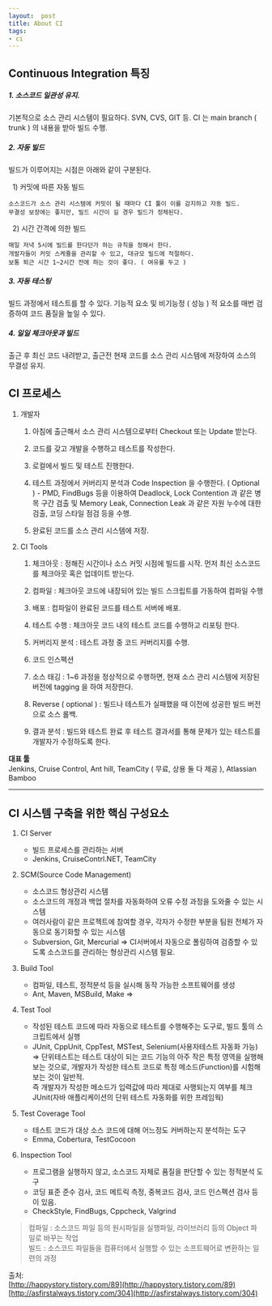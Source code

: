 ```yaml
---
layout:  post
title: About CI
tags:
- ci
---
```


## Continuous Integration 특징

##### 1. 소스코드 일관성 유지.

기본적으로 소스 관리 시스템이 필요하다.
SVN, CVS, GIT 등.
CI 는 main branch ( trunk ) 의 내용을 받아 빌드 수행.

##### 2. 자동 빌드

빌드가 이루어지는 시점은 아래와 같이 구분된다.

&nbsp; 1) 커밋에 따른 자동 빌드

	소스코드가 소스 관리 시스템에 커밋이 될 때마다 CI 툴이 이를 감지하고 자동 빌드.
	무결성 보장에는 좋지만, 빌드 시간이 길 경우 빌드가 정체된다.

&nbsp; 2) 시간 간격에 의한 빌드

	매일 저녁 5시에 빌드를 한다던가 하는 규칙을 정해서 한다.
	개발자들이 커밋 스케쥴을 관리할 수 있고, 대규모 빌드에 적절하다.
	보통 퇴근 시간 1~2시간 전에 하는 것이 좋다. ( 여유를 두고 )


##### 3. 자동 테스팅

빌드 과정에서 테스트를 할 수 있다.
기능적 요소 및 비기능정 ( 성능 ) 적 요소를 매번 검증하여 코드 품질을 높일 수 있다.

##### 4. 일일 체크아웃과 빌드

출근 후 최신 코드 내려받고, 출근전 현재 코드를 소스 관리 시스템에 저장하여 소스의 무결성 유지.

## CI 프로세스

1. 개발자

	1) 아침에 출근해서 소스 관리 시스템으로부터 Checkout 또는 Update 받는다.

	2) 코드를 갖고 개발을 수행하고 테스트를 작성한다.

	3) 로컬에서 빌드 및 테스트 진행한다.

	4) 테스트 과정에서 커버리지 분석과 Code Inspection 을 수행한다. ( Optional ) - PMD, FindBugs 등을 이용하여 Deadlock, Lock Contention 과 같은 병목 구간 검출 및 Memory Leak, Connection Leak 과 같은 자원 누수에 대한 검출, 코딩 스타일 점검 등을 수행.

	5) 완료된 코드를 소스 관리 시스템에 저장.

2. CI Tools

	1) 체크아웃 : 정해진 시간이나 소스 커밋 시점에 빌드를 시작. 먼저 최신 소스코드를 체크아웃 혹은 업데이트 받는다.

	2) 컴파일 : 체크아웃 코드에 내장되어 있는 빌드 스크립트를 가동하여 컴파일 수행

	3) 배포 :  컴파일이 완료된 코드를 테스트 서버에 배포.

	4) 테스트 수행 : 체크아웃 코드 내의 테스트 코드를 수행하고 리포팅 한다.

	5) 커버리지 분석 : 테스트 과정 중 코드 커버리지를 수행.

	6) 코드 인스펙션

	7) 소스 태깅 : 1~6 과정을 정상적으로 수행하면, 현재 소스 관리 시스템에 저장된 버전에 tagging 을 하여 저장한다.

	8) Reverse ( optional ) : 빌드나 테스트가 실패했을 때 이전에 성공한 빌드 버전으로 소스 롤백.

	9) 결과 분석 : 빌드와 테스트 완료 후 테스트 결과서를 통해 문제가 있는 테스트를 개발자가 수정하도록 한다.


**대표 툴**  
Jenkins, Cruise Control, Ant hill, TeamCity ( 무료, 상용 둘 다 제공 ), Atlassian Bamboo

---




## CI 시스템 구축을 위한 핵심 구성요소

1. CI Server
	- 빌드 프로세스를 관리하는 서버
	- Jenkins, CruiseContrl.NET, TeamCity

2. SCM(Source Code Management)
	- 소스코드 형상관리 시스템
	- 소스코드의 개정과 백업 절차를 자동화하여 오류 수정 과정을 도와줄 수 있는 시스템
	- 여러사람이 같은 프로젝트에 참여할 경우, 각자가 수정한 부분을 팀원 전체가 자동으로 동기화할 수 있는 시스템
	- Subversion, Git, Mercurial
=> CI서버에서 자동으로 폴링하여 검증할 수 있도록 소스코드를 관리하는 형상관리 시스템 필요.

3. Build Tool
	- 컴파일, 테스트, 정적분석 등을 실시해 동작 가능한 소프트웨어를 생성
	- Ant, Maven, MSBuild, Make
=>

4. Test Tool
	- 작성된 테스트 코드에 따라 자동으로 테스트를 수행해주는 도구로, 빌드 툴의 스크립트에서 실행
	- JUnit, CppUnit, CppTest, MSTest, Selenium(사용자테스트 자동화 가능)
=> 단위테스트는 테스트 대상이 되는 코드 기능의 아주 작은 특정 영역을 실행해 보는 것으로, 개발자가 작성한 테스트 코드로 특정 메소드(Function)를 시험해보는 것이 일반적.  
즉 개발자가 작성한 메소드가 입력값에 따라 제대로 사행되는지 여부를 체크
JUnit(자바 애플리케이션의 단위 테스트 자동화를 위한 프레임웍)

5. Test Coverage Tool
	- 테스트 코드가 대상 소스 코드에 대해 어느정도 커버하는지 분석하는 도구
	- Emma, Cobertura, TestCocoon

6. Inspection Tool
	- 프로그램을 실행하지 않고, 소스코드 자체로 품질을 판단할 수 있는 정적분석 도구
	- 코딩 표준 준수 검사, 코드 메트릭 측정, 중복코드 검사, 코드 인스펙션 검사 등이 있음.
	- CheckStyle, FindBugs, Cppcheck, Valgrind





> 컴파일 : 소스코드 파일 등의 원시파일을 실행파일, 라이브러리 등의 Object 파일로 바꾸는 작업  
빌드 : 소스코드 파일들을 컴퓨터에서 실행할 수 있는 소프트웨어로 변환하는 일련의 과정

출처:  
[http://happystory.tistory.com/89](http://happystory.tistory.com/89)  
[http://asfirstalways.tistory.com/304](http://asfirstalways.tistory.com/304)
